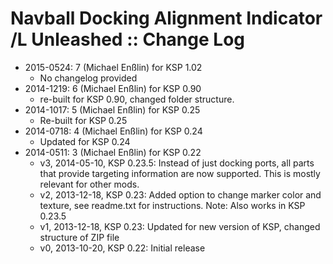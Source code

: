 # Navball Docking Alignment Indicator /L Unleashed :: Change Log

* 2015-0524: 7 (Michael Enßlin) for KSP 1.02
	+ No changelog provided
* 2014-1219: 6 (Michael Enßlin) for KSP 0.90
	+ re-built for KSP 0.90, changed folder structure.
* 2014-1017: 5 (Michael Enßlin) for KSP 0.25
	+ Re-built for KSP 0.25
* 2014-0718: 4 (Michael Enßlin) for KSP 0.24
	+ Updated for KSP 0.24
* 2014-0511: 3 (Michael Enßlin) for KSP 0.22
	+ v3, 2014-05-10, KSP 0.23.5: Instead of just docking ports, all parts that provide targeting information are now supported. This is mostly relevant for other mods.
	+ v2, 2013-12-18, KSP 0.23: Added option to change marker color and texture, see readme.txt for instructions. Note: Also works in KSP 0.23.5
	+ v1, 2013-12-18, KSP 0.23: Updated for new version of KSP, changed structure of ZIP file
	+ v0, 2013-10-20, KSP 0.22: Initial release
